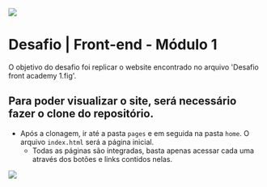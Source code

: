 ![](https://i.imgur.com/xG74tOh.png)

# Desafio | Front-end - Módulo 1

O objetivo do desafio foi replicar o website encontrado no arquivo 'Desafio front academy 1.fig'.


## Para poder visualizar o site, será necessário fazer o clone do repositório.
  * Após a clonagem, ir até a pasta `pages` e em seguida na pasta `home`. O arquivo `index.html` será a página inicial.
    * Todas as páginas são integradas, basta apenas acessar cada uma através dos botões e links contidos nelas.

![](https://github.com/alex-yudi/Projetos/blob/main/P%C3%A1gina%20est%C3%A1tica%20-%20HTML%20e%20CSS%20puro/projeto-front-01.gif)